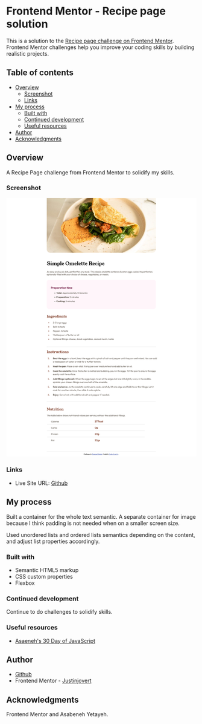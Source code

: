 # Frontend Mentor - Recipe page solution

This is a solution to the [Recipe page challenge on Frontend Mentor](https://www.frontendmentor.io/challenges/recipe-page-KiTsR8QQKm). Frontend Mentor challenges help you improve your coding skills by building realistic projects. 

## Table of contents

- [Overview](#overview)
  - [Screenshot](#screenshot)
  - [Links](#links)
- [My process](#my-process)
  - [Built with](#built-with)
  - [Continued development](#continued-development)
  - [Useful resources](#useful-resources)
- [Author](#author)
- [Acknowledgments](#acknowledgments)

## Overview
A Recipe Page challenge from Frontend Mentor to solidify my skills. 

### Screenshot

[![Desktop](./design/screenshot-desktop.png)](./design/screenshot-desktop.png)


### Links

- Live Site URL: [Github](https://justinjovert.github.io/Frontend-Mentor-Recipe-Page-using-Flexbox/)

## My process
 Built a container for the whole text semantic. A separate container for image because I think padding is not needed when on a smaller screen size.
 
 Used unordered lists and ordered lists semantics depending on the content, and adjust list properties accordingly. 

### Built with

- Semantic HTML5 markup
- CSS custom properties
- Flexbox


### Continued development

Continue to do challenges to solidify skills.

### Useful resources

- [Asaeneh's 30 Day of JavaScript](https://github.com/Asabeneh/30-Days-Of-JavaScript)

## Author

- [Github](https://github.com/Justinjovert/)
- Frontend Mentor - [Justinjovert](https://www.frontendmentor.io/profile/Justinjovert)

## Acknowledgments

Frontend Mentor and Asabeneh Yetayeh.